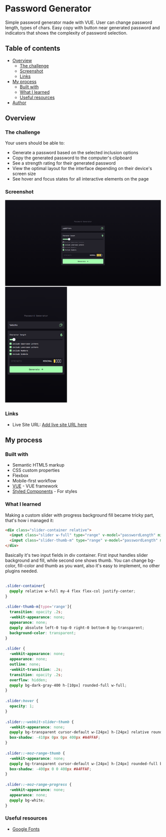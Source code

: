 # Password Generator

Simple password generator made with VUE. User can change password length, types of chars. Easy copy with button near generated password and indicators that shows the complexity of password selection.

## Table of contents

- [Overview](#overview)
    - [The challenge](#the-challenge)
    - [Screenshot](#screenshot)
    - [Links](#links)
- [My process](#my-process)
    - [Built with](#built-with)
    - [What I learned](#what-i-learned)
    - [Useful resources](#useful-resources)
- [Author](#author)


## Overview

### The challenge

Your users should be able to:

- Generate a password based on the selected inclusion options
- Copy the generated password to the computer's clipboard
- See a strength rating for their generated password
- View the optimal layout for the interface depending on their device's screen size
- See hover and focus states for all interactive elements on the page

### Screenshot

![](./screenshot.png)
<img src="./mobile-screenshot.png" width="200px">

### Links

- Live Site URL: [Add live site URL here](https://your-live-site-url.com)

## My process

### Built with

- Semantic HTML5 markup
- CSS custom properties
- Flexbox
- Mobile-first workflow
- [VUE](https://vuejs.org/) - VUE framework
- [Styled Components](https://tailwindcss.ru/) - For styles

### What I learned

Making a custom slider with progress background fill became tricky part, that's how i managed it:

```html
<div class="slider-container relative">
  <input class="slider w-full" type="range" v-model="passwordLength" min="4" max="40" step="1">
  <input class="slider-thumb-m" type="range" v-model="passwordLength" min="4" max="40" step="1">
</div>
```

Basically it's two input fields in div container. First input handles slider background and fill, while second one shows thumb. You can change bg-color, fill-color and thumb as you want, also it's easy to implement, no other plugins needed.

```css

.slider-container{
  @apply relative w-full my-4 flex flex-col justify-center;
}

.slider-thumb-m[type='range']{
  transition: opacity .2s;
  -webkit-appearance: none;
  appearance: none;
  @apply absolute left-0 top-0 right-0 bottom-0 bg-transparent;
  background-color: transparent;
}

.slider {
  -webkit-appearance: none;  
  appearance: none;
  outline: none; 
  -webkit-transition: .2s; 
  transition: opacity .2s;
  overflow: hidden;
  @apply bg-dark-gray-400 h-[10px] rounded-full w-full;
}

.slider:hover {
  opacity: 1;
}

.slider::-webkit-slider-thumb {
  -webkit-appearance: none;
  @apply bg-transparent cursor-default w-[24px] h-[24px] relative rounded-full;
  box-shadow: -410px 0px 0px 400px #A4FFAF;
}

.slider::-moz-range-thumb {
  -webkit-appearance: none;
  @apply bg-transparent cursor-default w-[24px] h-[24px] rounded-full border-solid border-4;
  box-shadow: -400px 0 0 400px #A4FFAF;
}

.slider::-moz-range-progress {
  -webkit-appearance: none;
  appearance: none;
  @apply bg-white;
}

```

### Useful resources

- [Google Fonts](https://fonts.google.com/)

